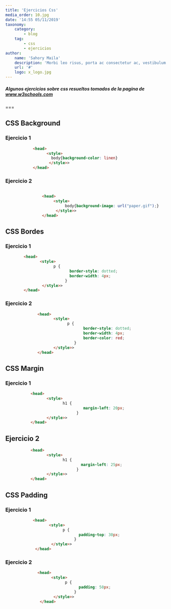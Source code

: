 ```yaml
---
title: 'Ejercicios Css'
media_order: 10.jpg
date: '14:55 05/11/2019'
taxonomy:
    category:
        - blog
    tag:
        - css
        - ejercicios
author:
    name: 'Sahory Maila'
    description: 'Morbi leo risus, porta ac consectetur ac, vestibulum at eros. Fusce dapibus, tellus ac cursus commodo, tortor mauris condimentum nibh, ut fermentum massa justo sit amet risus.'
    url: '#'
    logo: x_logo.jpg
---
```


##### Algunos ejercicios sobre css resueltos tomados de la pagina de www.w3schools.com



===
## CSS Background
### Ejercicio 1

```html
			<head>
                  <style>
                   	body{background-color: linen}
                   </style>>
            </head>
```

### Ejercicio 2

```html
                                            
				<head>
                     <style>
                          body{background-image: url("paper.gif");}
                      </style>>
                </head>
```                              

## CSS Bordes
### Ejercicio 1
```html                                 
        <head>
               <style>
                     p {
                            border-style: dotted;
                            border-width: 4px;
                          }
                </style>>
        </head>
```                                    
### Ejercicio 2

```html
              <head>
                     <style>
                           p {
                                  border-style: dotted;
                                  border-width: 4px;
                                  border-color: red;
                              }
                     </style>>
              </head>
```                                    
## CSS Margin
### Ejercicio 1

```html
           <head>
                  <style>
                         h1 {
                                  margin-left: 20px;
                               }
                  </style>>
           </head>
```                                    
## Ejercicio 2
```html
           <head>
                  <style>
                         h1 {
								 margin-left: 25px;
                               }
                  </style>>
           </head>
```                                    
## CSS Padding
### Ejercicio 1
```html
            <head>
                   <style>
                         p {
                                padding-top: 30px;
                              }
                    </style>>
             </head>
```                                    
### Ejercicio 2
```html
              <head>
                    <style>
                          p {
                                padding: 50px;
                              }
                     </style>>
               </head>
```